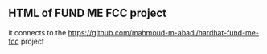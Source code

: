 ## HTML of FUND ME FCC project
it connects to the https://github.com/mahmoud-m-abadi/hardhat-fund-me-fcc project